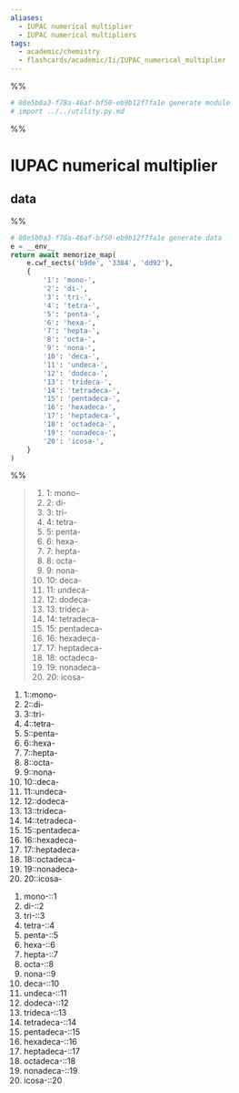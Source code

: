 ```yaml
---
aliases:
  - IUPAC numerical multiplier
  - IUPAC numerical multipliers
tags:
  - academic/chemistry
  - flashcards/academic/Ii/IUPAC_numerical_multiplier
---
```


%%
```Python
# 08e5b0a3-f78a-46af-bf50-eb9b12f7fa1e generate module
# import ../../utility.py.md
```
%%

# IUPAC numerical multiplier

## data

%%
```Python
# 08e5b0a3-f78a-46af-bf50-eb9b12f7fa1e generate data
e = __env__
return await memorize_map(
	e.cwf_sects('b9de', '3384', 'dd92'),
	{
		'1': 'mono-',
		'2': 'di-',
		'3': 'tri-',
		'4': 'tetra-',
		'5': 'penta-',
		'6': 'hexa-',
		'7': 'hepta-',
		'8': 'octa-',
		'9': 'nona-',
		'10': 'deca-',
		'11': 'undeca-',
		'12': 'dodeca-',
		'13': 'trideca-',
		'14': 'tetradeca-',
		'15': 'pentadeca-',
		'16': 'hexadeca-',
		'17': 'heptadeca-',
		'18': 'octadeca-',
		'19': 'nonadeca-',
		'20': 'icosa-',
	}
)
```
%%

<!--08e5b0a3-f78a-46af-bf50-eb9b12f7fa1e generate section="b9de"--><!-- The following content is generated at 2023-03-20T22:41:22.058927+08:00. Any edits will be overridden! -->

> 1. 1: mono-
> 2. 2: di-
> 3. 3: tri-
> 4. 4: tetra-
> 5. 5: penta-
> 6. 6: hexa-
> 7. 7: hepta-
> 8. 8: octa-
> 9. 9: nona-
> 10. 10: deca-
> 11. 11: undeca-
> 12. 12: dodeca-
> 13. 13: trideca-
> 14. 14: tetradeca-
> 15. 15: pentadeca-
> 16. 16: hexadeca-
> 17. 17: heptadeca-
> 18. 18: octadeca-
> 19. 19: nonadeca-
> 20. 20: icosa-

<!--/08e5b0a3-f78a-46af-bf50-eb9b12f7fa1e-->

<!--08e5b0a3-f78a-46af-bf50-eb9b12f7fa1e generate section="3384"--><!-- The following content is generated at 2023-03-20T22:09:02.368978+08:00. Any edits will be overridden! -->

1. 1::mono- <!--SR:!2023-06-14,56,310-->
2. 2::di- <!--SR:!2023-06-23,63,310-->
3. 3::tri- <!--SR:!2023-07-04,72,310-->
4. 4::tetra- <!--SR:!2023-06-20,60,310-->
5. 5::penta- <!--SR:!2023-06-14,56,310-->
6. 6::hexa- <!--SR:!2023-06-18,59,310-->
7. 7::hepta- <!--SR:!2023-06-17,58,310-->
8. 8::octa- <!--SR:!2023-06-24,64,310-->
9. 9::nona- <!--SR:!2023-06-30,68,310-->
10. 10::deca- <!--SR:!2023-06-21,61,310-->
11. 11::undeca- <!--SR:!2023-06-25,64,310-->
12. 12::dodeca- <!--SR:!2023-06-06,45,290-->
13. 13::trideca- <!--SR:!2023-06-19,60,310-->
14. 14::tetradeca- <!--SR:!2023-06-14,56,310-->
15. 15::pentadeca- <!--SR:!2023-06-28,67,310-->
16. 16::hexadeca- <!--SR:!2023-06-16,57,310-->
17. 17::heptadeca- <!--SR:!2023-10-18,145,290-->
18. 18::octadeca- <!--SR:!2023-07-05,73,310-->
19. 19::nonadeca- <!--SR:!2023-06-18,59,310-->
20. 20::icosa- <!--SR:!2023-06-14,56,310-->

<!--/08e5b0a3-f78a-46af-bf50-eb9b12f7fa1e-->

<!--08e5b0a3-f78a-46af-bf50-eb9b12f7fa1e generate section="dd92"--><!-- The following content is generated at 2023-03-20T22:09:02.354466+08:00. Any edits will be overridden! -->

1. mono-::1 <!--SR:!2023-06-22,62,310-->
2. di-::2 <!--SR:!2023-07-04,72,310-->
3. tri-::3 <!--SR:!2023-06-14,56,310-->
4. tetra-::4 <!--SR:!2023-06-17,58,310-->
5. penta-::5 <!--SR:!2023-06-24,64,310-->
6. hexa-::6 <!--SR:!2023-06-10,53,290-->
7. hepta-::7 <!--SR:!2023-10-17,144,290-->
8. octa-::8 <!--SR:!2023-06-16,57,310-->
9. nona-::9 <!--SR:!2023-07-03,71,310-->
10. deca-::10 <!--SR:!2023-07-01,69,310-->
11. undeca-::11 <!--SR:!2023-06-26,65,310-->
12. dodeca-::12 <!--SR:!2023-06-14,56,310-->
13. trideca-::13 <!--SR:!2023-06-19,60,310-->
14. tetradeca-::14 <!--SR:!2023-06-07,46,290-->
15. pentadeca-::15 <!--SR:!2023-06-11,50,290-->
16. hexadeca-::16 <!--SR:!2023-07-02,70,310-->
17. heptadeca-::17 <!--SR:!2023-06-13,55,310-->
18. octadeca-::18 <!--SR:!2023-06-23,63,310-->
19. nonadeca-::19 <!--SR:!2023-06-22,62,310-->
20. icosa-::20 <!--SR:!2023-06-27,66,310-->

<!--/08e5b0a3-f78a-46af-bf50-eb9b12f7fa1e-->
